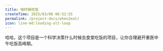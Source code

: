 ```yaml
---
title: 啥时候吃饭
createTime: 2025/03/08 06:52:55
permalink: /project-docs/when2eat/
icon: line-md:loading-alt-loop
---
```


哈哈，这个项目是一个科学决策什么时候去食堂吃饭的项目，让你合理避开重医中午吃饭高峰期。

[//]: # (TODO: lwj待完善)